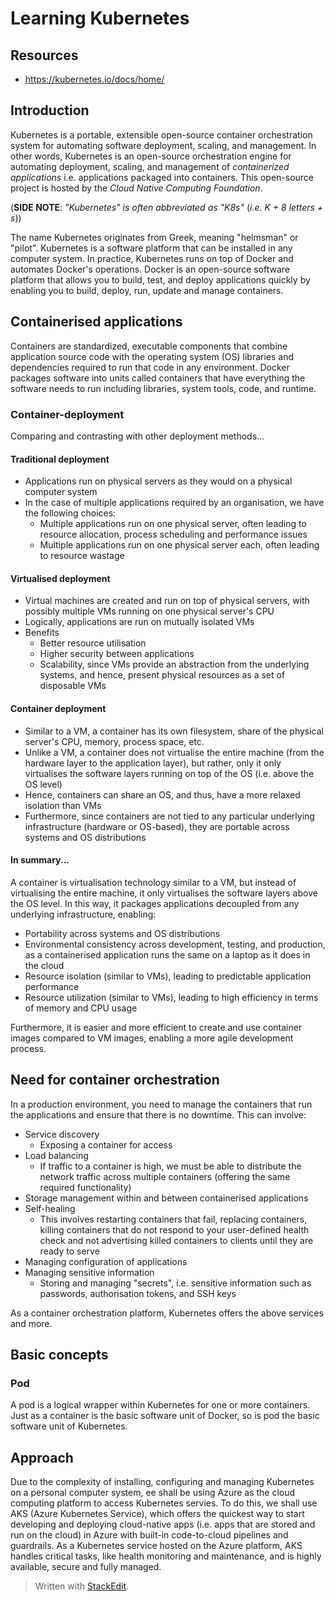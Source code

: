 # Learning Kubernetes
## Resources
- https://kubernetes.io/docs/home/

## Introduction
Kubernetes is a portable, extensible open-source container orchestration system for automating software deployment, scaling, and management. In other words, Kubernetes is an open-source orchestration engine for automating deployment, scaling, and management of *containerized applications* i.e. applications packaged into containers. This open-source project is hosted by the *Cloud Native Computing Foundation*.

(**SIDE NOTE**: *"Kubernetes" is often abbreviated as "K8s"* (*i.e. K + 8 letters + s*))

The name Kubernetes originates from Greek, meaning "helmsman" or "pilot". Kubernetes is a software platform that can be installed in any computer system. In practice, Kubernetes runs on top of Docker and automates Docker's operations. Docker is an open-source software platform that allows you to build, test, and deploy applications quickly by enabling you to build, deploy, run, update and manage containers.

## Containerised applications
Containers are standardized, executable components that combine application source code with the operating system (OS) libraries and dependencies required to run that code in any environment. Docker packages software into units called containers that have everything the software needs to run including libraries, system tools, code, and runtime.

### Container-deployment
Comparing and contrasting with other deployment methods...

#### Traditional deployment

- Applications run on physical servers as they would on a physical computer system
- In the case of multiple applications required by an organisation, we have the following choices:
	- Multiple applications run on one physical server, often leading to resource allocation, process scheduling and performance issues
	- Multiple applications run on one physical server each, often leading to resource wastage

#### Virtualised deployment

- Virtual machines are created and run on top of physical servers, with possibly multiple VMs running on one physical server's CPU
- Logically, applications are run on mutually isolated VMs
- Benefits
	- Better resource utilisation
	- Higher security between applications
	- Scalability, since VMs provide an abstraction from the underlying systems, and hence, present physical resources as a set of disposable VMs

#### Container deployment

- Similar to a VM, a container has its own filesystem, share of the physical server's CPU, memory, process space, etc.
- Unlike a VM, a container does not virtualise the entire machine (from the hardware layer to the application layer), but rather, only it only virtualises the software layers running on top of the OS (i.e. above the OS level)
- Hence, containers can share an OS, and thus, have a more relaxed isolation than VMs
- Furthermore, since containers are not tied to any particular underlying infrastructure (hardware or OS-based), they are portable across systems and OS distributions

#### In summary...
A container is virtualisation technology similar to a VM, but instead of virtualising the entire machine, it only virtualises the software layers above the OS level. In this way, it packages applications decoupled from any underlying infrastructure, enabling:

- Portability across systems and OS distributions
- Environmental consistency across development, testing, and production, as a containerised application runs the same on a laptop as it does in the cloud
- Resource isolation (similar to VMs), leading to predictable application performance
-   Resource utilization (similar to VMs), leading to high efficiency in terms of memory and CPU usage

Furthermore, it is easier and more efficient to create and use container images compared to VM images, enabling a more agile development process.

## Need for container orchestration
In a production environment, you need to manage the containers that run the applications and ensure that there is no downtime. This can involve:

- Service discovery
	- Exposing a container for access
- Load balancing
	- If traffic to a container is high, we must be able to distribute the network traffic across multiple containers (offering the same required functionality)
- Storage management within and between containerised applications
- Self-healing
	- This involves restarting containers that fail, replacing containers, killing containers that do not respond to your user-defined health check and not advertising killed containers to clients until they are ready to serve
- Managing configuration of applications
- Managing sensitive information
	- Storing and managing "secrets", i.e. sensitive information such as passwords, authorisation tokens, and SSH keys

As a container orchestration platform, Kubernetes offers the above services and more.

## Basic concepts
### Pod
A pod is a logical wrapper within  Kubernetes for one or more containers. Just as a container is the basic software unit of Docker, so is pod the basic software unit of Kubernetes.

## Approach
Due to the complexity of installing, configuring and managing Kubernetes on a personal computer system, ee shall be using Azure as the cloud computing platform to access Kubernetes servies. To do this, we shall use AKS (Azure Kubernetes Service), which offers the quickest way to start developing and deploying cloud-native apps (i.e. apps that are stored and run on the cloud) in Azure with built-in code-to-cloud pipelines and guardrails. As a Kubernetes service hosted on the Azure platform, AKS handles critical tasks, like health monitoring and maintenance, and is highly available, secure and fully managed.

> Written with [StackEdit](https://stackedit.io/).
